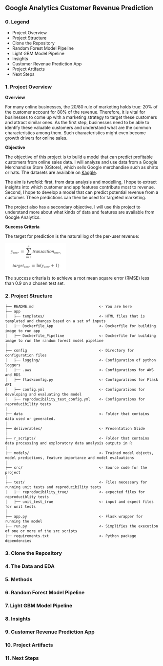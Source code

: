 ## Google Analytics Customer Revenue Prediction

### 0. Legend

* Project Overview
* Project Structure
* Clone the Repository
* Random Forest Model Pipeline
* Light GBM Model Pipeline
* Insights
* Customer Revenue Prediction App
* Project Artifacts
* Next Steps

### 1. Project Overview

**Overview**

For many online businesses, the 20/80 rule of marketing holds true: 20% of the customer account for 80% of the revenue. Therefore, it is vital for businesses to come up with a marketing strategy to target these customers and attract similar ones. As the first step, businesses need to be able to identify these valuable customers and understand what are the common characteristics among them. Such characteristics might even become growth drivers for online sales.

**Objective**

The objective of this project is to build a model that can predict profitable customers from online sales data. I will analyze and use data from a Google Merchandise Store (GStore), which sells Google merchandise such as shirts or hats. The datasets are available on [Kaggle]( https://www.kaggle.com/c/ga-customer-revenue-prediction). 

The aim is twofold: first, from data analysis and modelling, I hope to extract insights into which customer and app features contribute most to revenue. Second, I hope to develop a model that can predict potential revenue from a customer. These predictions can then be used for targeted marketing.

The project also has a secondary objective. I will use this project to understand more about what kinds of data and features are available from Google Analytics.

**Success Criteria**

The target for prediction is the natural log of the per-user revenue:

<img src="media/target.png" alt="drawing" width="200"/>

The success criteria is to achieve a root mean square error (RMSE) less than 0.9 on a chosen test set.

### 2. Project Structure


```
├── README.md                              <- You are here
├── app
│   ├── templates/                         <- HTML files that is templated and changes based on a set of inputs
│   ├── Dockerfile_App                     <- Dockerfile for building image to run app 
│   ├── Dockerfile_Pipeline                <- Dockerfile for building image to run the random forest model pipeline  
│
├── config                                 <- Directory for configuration files 
│   ├── logging/                           <- Configuration of python loggers
│   ├── .aws                               <- Configurations for AWS and RDS
│   ├── flaskconfig.py                     <- Configurations for Flask API
│   ├── config.yml                         <- Configurations for developing and evaluating the model
│   ├── reproducibility_test_config.yml    <- Configurations for reproducibility tests
│
├── data                                   <- Folder that contains data used or generated. 
│
├── deliverables/                          <- Presentation Slide
│
├── r_scripts/                             <- Folder that contains data processing and exploratory data analysis outputs in R
│
├── models/                                <- Trained model objects, model predictions, feature importance and model evaluations
│
├── src/                                   <- Source code for the project 
│
├── test/                                  <- Files necessary for running unit tests and reproducibility tests
│   ├── reproducibility_true/              <- expected files for reproduciblity tests
│   ├── unit_test_true                     <- input and expect files for unit tests
│
├── app.py                                 <- Flask wrapper for running the model 
├── run.py                                 <- Simplifies the execution of one or more of the src scripts  
├── requirements.txt                       <- Python package dependencies 

```

### 3. Clone the Repository

### 4. The Data and EDA

### 5. Methods

### 6. Random Forest Model Pipeline

### 7. Light GBM Model Pipeline

### 8. Insights

### 9. Customer Revenue Prediction App

### 10. Project Artifacts

### 11. Next Steps